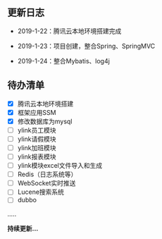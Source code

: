 
## 更新日志

* 2019-1-22：腾讯云本地环境搭建完成

* 2019-1-23：项目创建，整合Spring、SpringMVC

* 2019-1-24：整合Mybatis、log4j


## 待办清单

- [x] 腾讯云本地环境搭建
- [x] 框架应用SSM
- [x] 修改数据库为mysql
- [ ] ylink员工模块
- [ ] ylink请假模块
- [ ] ylink加班模块
- [ ] ylink报表模块
- [ ] ylink模块excel文件导入和生成
- [ ] Redis（日志系统等）
- [ ] WebSocket实时推送
- [ ] Lucene搜索系统
- [ ] dubbo

.....

**持续更新...**